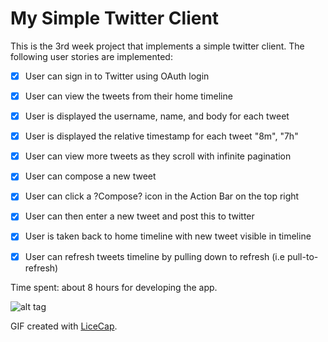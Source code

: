 # My Simple Twitter Client

This is the 3rd week project that implements a simple twitter client.
The following user stories are implemented:

* [x] User can sign in to Twitter using OAuth login
* [x] User can view the tweets from their home timeline
* [x] User is displayed the username, name, and body for each tweet
* [x] User is displayed the relative timestamp for each tweet "8m", "7h"
* [x] User can view more tweets as they scroll with infinite pagination
* [x] User can compose a new tweet
* [x] User can click a ?Compose? icon in the Action Bar on the top right
* [x] User can then enter a new tweet and post this to twitter
* [x] User is taken back to home timeline with new tweet visible in timeline
* [x] User can refresh tweets timeline by pulling down to refresh (i.e pull-to-refresh)


Time spent: about 8 hours for developing  the app.


![alt tag](https://github.com/keikha/YAndroid/blob/master/mySimpleTweets/demo.gif)


GIF created with [LiceCap](http://www.cockos.com/licecap/).

